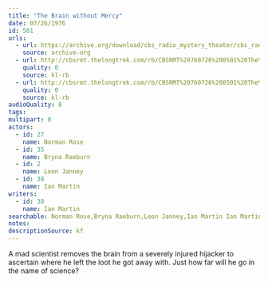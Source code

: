 ```yaml
---
title: "The Brain without Mercy"
date: 07/26/1976
id: 501
urls: 
  - url: https://archive.org/download/cbs_radio_mystery_theater/cbs_radio_mystery_theater-0501-0550.zip/cbs_radio_mystery_theater-0501-0550%2Fcbsrmt_0501_the_brain_without_mercy.mp3
    source: archive-org
  - url: http://cbsrmt.thelongtrek.com/rb/CBSRMT%20760726%200501%20The%20Brain%20Without%20Mercy_wuwm.mp3
    quality: 0
    source: kl-rb
  - url: http://cbsrmt.thelongtrek.com/rb/CBSRMT%20760726%200501%20The%20Brain%20Without%20Mercy_wbbm_rb.mp3
    quality: 0
    source: kl-rb
audioQuality: 0
tags: 
multipart: 0
actors:  
  - id: 27
    name: Norman Rose  
  - id: 35
    name: Bryna Raeburn  
  - id: 2
    name: Leon Janney  
  - id: 38
    name: Ian Martin
writers:  
  - id: 38
    name: Ian Martin
searchable: Norman Rose,Bryna Raeburn,Leon Janney,Ian Martin Ian Martin
notes: 
descriptionSource: kf
---
```

A mad scientist removes the brain from a severely injured hijacker to ascertain where he left the loot he got away with. Just how far will he go in the name of science?